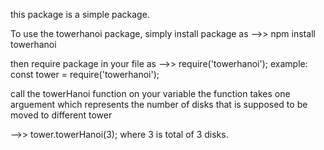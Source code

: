this package is a simple package.

To use the towerhanoi package, simply install package as
-->> npm install towerhanoi

then require package in your file as
-->> require('towerhanoi');
example:
const tower = require('towerhanoi');

call the towerHanoi function on your variable
the function takes one arguement which represents the number of disks that is
supposed to be moved to different tower

-->> tower.towerHanoi(3); where 3 is total of 3 disks.
